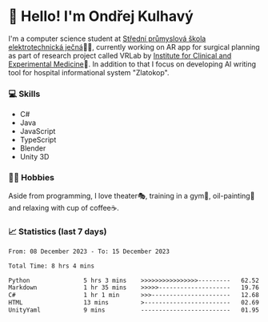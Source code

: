 # 👋 Hello! I'm Ondřej Kulhavý

I'm a computer science student at [Střední průmyslová škola elektrotechnická ječná](https://www.spsejecna.cz/)👨‍🎓, currently working on AR app for surgical planning as part of research project called VRLab by [Institute for Clinical and Experimental Medicine](https://www.ikem.cz/en/)🏥.
In addition to that I focus on developing AI writing tool for hospital informational system "Zlatokop".

### 💻 Skills
- C#
- Java
- JavaScript
- TypeScript
- Blender
- Unity 3D

### 🏋️‍♂️ Hobbies

Aside from programming, I love theater🎭, training in a gym💪, oil-painting🎨 and relaxing with cup of coffee☕.
### 📈 Statistics (last 7 days)
<!--START_SECTION:waka-->

```txt
From: 08 December 2023 - To: 15 December 2023

Total Time: 8 hrs 4 mins

Python               5 hrs 3 mins    >>>>>>>>>>>>>>>>---------   62.52 %
Markdown             1 hr 35 mins    >>>>>--------------------   19.76 %
C#                   1 hr 1 min      >>>----------------------   12.68 %
HTML                 13 mins         >------------------------   02.69 %
UnityYaml            9 mins          -------------------------   01.95 %
```

<!--END_SECTION:waka-->



